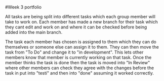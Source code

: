 #Week 3 portfolio

All tasks are being split into different tasks which each group member will take to work on. Each member has made a new branch for their task which they cant edit and work on and where it can be checked before being added into the main branch. 

The task each member has chosen is assigned to them which they can do themselves or someone else can assign it to them. They can then move the task from "To Do" and change it to "in development". This lets other members know that member is currently working on that task. Once the member thinks the task is done then the task is moved into "In Review" where other members can check they agree with the changes before the task in put into "testi" and then into "done" assuming it worked correctly. 


